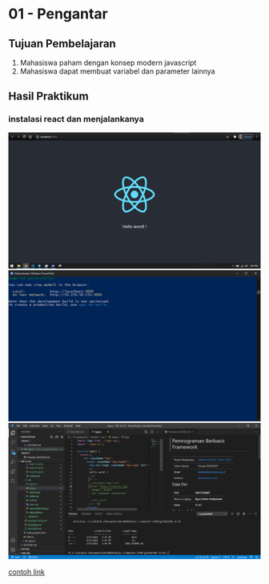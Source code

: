 # 01 - Pengantar

## Tujuan Pembelajaran

1. Mahasiswa paham dengan konsep modern javascript 
2. Mahasiswa dapat membuat variabel dan parameter lainnya 

## Hasil Praktikum

### instalasi react dan menjalankanya

![running](img/run.png)
![cmd](img/cmd.png)
![editor](img/editor.png)

[contoh link](../../src/01_pengantar/hello.js)